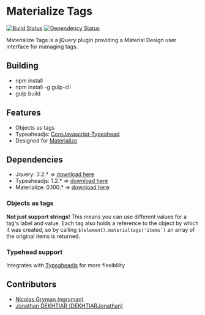 # Materialize Tags
[![Build Status](https://travis-ci.org/henrychavez/materialize-tags.svg?branch=master)](https://travis-ci.org/henrychavez/materialize-tags)
[![Dependency Status](https://gemnasium.com/badges/github.com/henrychavez/materialize-tags.svg)](https://gemnasium.com/github.com/henrychavez/materialize-tags)

Materialize Tags is a jQuery plugin providing a Material Design user interface for managing tags.

## Building
* npm install
* npm install -g gulp-cli
* gulp build

## Features
* Objects as tags
* Typeaheadjs: [CoreJavascript-Typeahead](https://github.com/corejavascript/typeahead.js)
* Designed for [Materialize](http://materializecss.com/)

## Dependencies
* Jquery: 3.2.\* => [download here](https://github.com/jquery/jquery/tree/3.2.1/dist)
* Typeaheadjs: 1.2.\* => [download here](https://github.com/corejavascript/typeahead.js/tree/1.2.1/dist)
* Materialize: 0.100.\* => [download here](https://github.com/Dogfalo/materialize/tree/v0.100.2/dist)


### Objects as tags
<b>Not just support strings!</b> This means you can use different values for a tag's label and value. Each tag also holds a reference to the object by which it was created, so by calling <code>$(element).materialtags('items')</code> an array of the original items is returned.

### Typehead support
Integrates with [Typeaheadjs](https://github.com/corejavascript/typeahead.js) for more flexibility 

## Contributors
* [Nicolas Gryman (ngryman)](https://github.com/ngryman) 
* [Jonathan DEKHTIAR (DEKHTIARJonathan)](https://github.com/DEKHTIARJonathan) 
